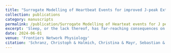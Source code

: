 ```yaml
---
title: "Surrogate Modelling of Heartbeat Events for improved J-peak Extraction from BCG with Deep Learning"
collection: publications
category: manuscripts
permalink: /publication/Surrogate Modelling of Hearteat events for J peak extraction
excerpt: 'Sleep, or the lack thereof, has far-reaching consequences on many aspects of human physiology, cognitive performance, and emotional well-being. To ensure undisturbed sleep monitoring, unobtrusive measurements such as ballistocardiography (BCG) are essential for sustained, realworld data acquisition. Current analysis of BCG data during sleep remains challenging, mainly due to low signal-to-noise ratio, physical movements, as well as high inter-and intra-individual variability. To overcome these challenges, this work proposes a novel approach to improve J-peak extraction from BCG measurements using a supervised deep learning setup.The proposed method consists of the modeling of the discrete reference heartbeat events with a symmetric and continuous kernel-function, referred to as surrogate signal. Deep learning models approximate this surrogate signal from which the target heartbeats are detected. The proposed method with various surrogate signals is compared and evaluated with state-of-the-art methods from both signal processing and machine learning approaches. The BCG dataset was collected over 17 nights using inertial measurement units (IMUs) embedded in a mattress, together with an ECG for reference heartbeats, for a total of 134 hours. Moreover, we apply for the first time an evaluation metric specialized for the comparison of event-based time series to assess the quality of heartbeat detection.The results show that the proposed approach demonstrates superior accuracy in heartbeat estimation compared to existing approaches, with an MAE (mean absolute error) of 1.1 s in 64-second windows and 1.38 s in 8-second windows. Furthermore, it is shown that our novel approach outperforms current methods in detecting the location of heartbeats across various evaluation metrics. To the best of our knowledge, this is the first approach to encode temporal events using kernels and the first systematic comparison of various event encodings for event detection using a regression-based sequence-to-sequence model. To the best of our knowledge, this is the first approach to encode temporal events using kernels and the first systematic comparison of various event encodings for event detection using a regression-based sequence-to-sequence model.'
date: 2024-06-01
venue: 'Frontiers Network Physiology'
citation: 'Schranz, Christoph & Halmich, Christina & Mayr, Sebastian & Heib, Dominik. (2024). Surrogate Modelling of Heartbeat Events for improved J-peak Extraction from BCG with Deep Learning. Frontiers in Network Physiology. 4. 10.3389/fnetp.2024.1425871. '
---
```





